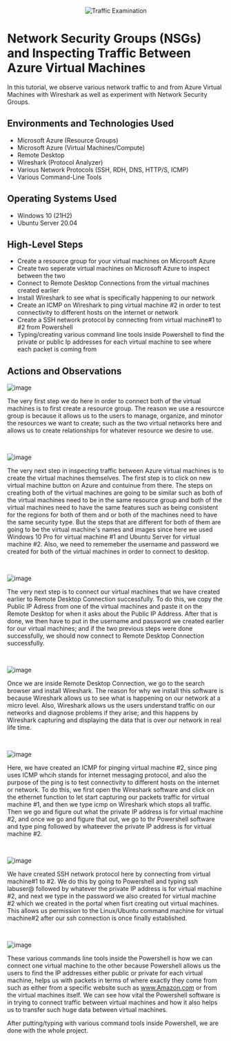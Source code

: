 <p align="center">
<img src="https://i.imgur.com/Ua7udoS.png" alt="Traffic Examination"/>
</p>

<h1>Network Security Groups (NSGs) and Inspecting Traffic Between Azure Virtual Machines</h1>
In this tutorial, we observe various network traffic to and from Azure Virtual Machines with Wireshark as well as experiment with Network Security Groups. <br />


<h2>Environments and Technologies Used</h2>

- Microsoft Azure (Resource Groups)
- Microsoft Azure (Virtual Machines/Compute)
- Remote Desktop
- Wireshark (Protocol Analyzer)
- Various Network Protocols (SSH, RDH, DNS, HTTP/S, ICMP)
- Various Command-Line Tools

<h2>Operating Systems Used </h2>

- Windows 10 (21H2)
- Ubuntu Server 20.04

<h2>High-Level Steps</h2>

- Create a resource group for your virtual machines on Microsoft Azure
- Create two seperate virtual machines on Microsoft Azure to inspect between the two
- Connect to Remote Desktop Connections from the virtual machines created earlier
- Install Wireshark to see what is specifically happening to our network
- Create an ICMP on Wireshark to ping virtual machine #2 in order to test connectivity to different hosts on the internet or network
- Create a SSH network protocol by connecting from virtual machine#1 to #2 from Powershell
- Typing/creating various command line tools inside Powershell to find the private or public Ip addresses for each virtual machine to see where each packet is coming from

<h2>Actions and Observations</h2>

<p>
</p>
<p>
  
 ![image](https://github.com/amoh2487/azure-network-protocols/assets/148664179/41f2f143-23b4-426a-8bc2-79cf5e336d6a)


The very first step we do here in order to connect both of the virtual machines is to first create a resource group. The reason we use a resourcce group is because it allows us to the users to manage, organize, and minotor the resources we want to create; such as the two virtual networks here and allows us to create relationships for whatever resource we desire to use.
</p>
<br />

<p>
</p>
<p>

![image](https://github.com/amoh2487/azure-network-protocols/assets/148664179/80dc7063-2a9c-40ba-904e-2ceb1276ad93)


The very next step in inspecting traffic between Azure virtual machines is to create the virtual machines themselves. The first step is to click on new virtual machine button on Azure and contuinue from there. The steps on creating both of the virtual machines are going to be similar such as both of the virtual machines need to be in the same resource group and both of the virtual machines need to have the same features such as being consistent for the regions for both of them and or both of the machines need to have the same security type. But the steps that are different for both of them are going to be the virtual machine's names and images since here we used Windows 10 Pro for virtual machine #1 and Ubuntu Server for virtual machine #2. Also, we need to rememeber the username and password we created for both of the virtual machines in order to connect to desktop.
</p>
<br />

<p>
</p>
<p>

![image](https://github.com/amoh2487/azure-network-protocols/assets/148664179/8605926a-86f9-4673-b927-840cf2234814)


The very next step is to connect our virtual machines that we have created earlier to Remote Desktop Connection successfully. To do this, we copy the Public IP Adress from one of the virtual machines and paste it on the Remote Desktop for when it asks about the Public IP Address. After that is done, we then have to put in the username and password we created earlier for our virtual machines; and if the two previous steps were done successfully, we should now connect to Remote Desktop Connection successfully.
</p>
<br />

<p>
</p>
<p>

![image](https://github.com/amoh2487/azure-network-protocols/assets/148664179/f7c35716-4c74-4584-8a61-77f3e4ac4669)


Once we are inside Remote Desktop Connection, we go to the search browser and install Wireshark. The reason for why we install this software is because Wireshark allows us to see what is happening on our network at a micro level. Also, Wireshark allows us the users understand traffic on our networks and diagnose problems if they arise; and this happens by Wireshark capturing and displaying the data that is over our network in real life time.
</p>
<br />

<p>
</p>
<p>

![image](https://github.com/amoh2487/azure-network-protocols/assets/148664179/3be7302a-dac3-4b06-b6c4-5fc831d181aa)


Here, we have created an ICMP for pinging virtual machine #2, since ping uses ICMP whcih stands for internet messaging protocol, and also the purpose of the ping is to test connectivity to different hosts on the internet or network. To do this, we first open the Wireshark software and click on the ethernet function to let start capturing our packets traffic for virtual machine #1, and then we type icmp on Wireshark which stops all traffic. Then we go and figure out what the private IP address is for virtual machine #2, and once we go and figure that out, we go to thr Powershell software and type ping followed by whateever the private IP address is for virtual machine #2.
</p>
<br />

<p>
</p>
<p>

![image](https://github.com/amoh2487/azure-network-protocols/assets/148664179/9f0d907b-4b45-4893-9d80-b575b7ba734b)


We have created SSH network protocol here by connecting from virtual machine#1 to #2. We do this by going to Powershell and typing ssh labuser@ followed by whatever the private IP address is for virtual machine #2, and next we type in the password we also created for virtual machine #2 which we created in the portal when fisrt creating out virtual machines. This allows us permission to the Linux/Ubuntu command machine for virtual machine#2 after our ssh connection is once finally established.
</p>
<br />

<p>
</p>
<p>

![image](https://github.com/amoh2487/azure-network-protocols/assets/148664179/242c16d0-353c-417a-8161-76ab5d3af2fd)


These various commands line tools inside the Powershell is how we can connect one virtual machine to the other because Powershell allows us the users to find the IP addresses either public or private for each virtual machine, helps us with packets in terms of where exactly they come from such as either from a specific website such as www.Amazon.com or from the virtual machines itself. We can see how vital the Powershell software is in trying to connect traffic between virtual machines and how it also helps us to transfer such huge data between virtual machines.


After putting/typing with various command tools inside Powershell, we are done with the whole project.
